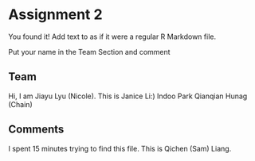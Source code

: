# Assignment 2

You found it!  Add text to as if it were a regular R Markdown file.

Put your name in the Team Section and comment

## Team

Hi, I am Jiayu Lyu (Nicole).
This is Janice Li:)
Indoo Park
Qianqian Hunag (Chain)

## Comments
I spent 15 minutes trying to find this file. 
This is Qichen (Sam) Liang.


